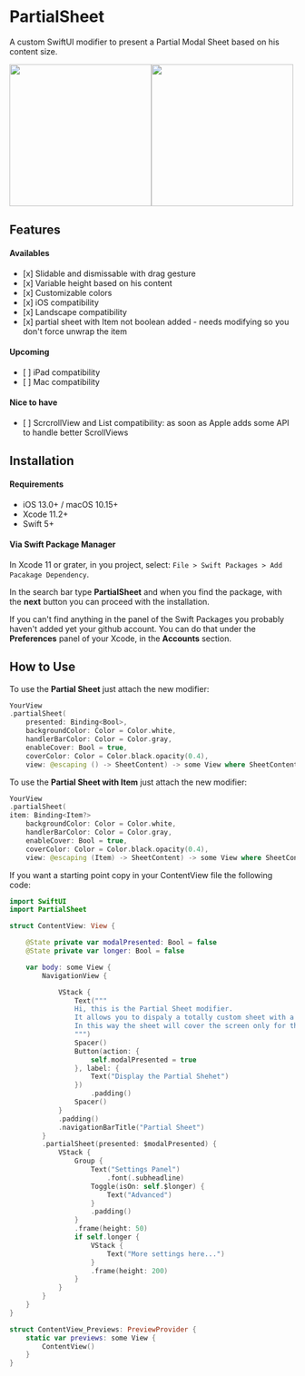 # PartialSheet

A custom SwiftUI modifier to present a Partial Modal Sheet based on his content size.

<img src="https://user-images.githubusercontent.com/11211914/68700576-6c100580-0585-11ea-847b-99f0450311a4.gif" width="250"><img src="https://user-images.githubusercontent.com/11211914/68700574-6c100580-0585-11ea-9727-8a02ec36b118.gif" width="250">


## Features

#### Availables
- \[x]  Slidable and dismissable with drag gesture
- \[x]  Variable height based on his content
- \[x]  Customizable colors
- \[x]  iOS compatibility
- \[x]  Landscape compatibility
- \[x] partial sheet with Item not boolean added - needs modifying so you don't force unwrap the item

#### Upcoming
- \[ ] iPad compatibility
- \[ ] Mac compatibility

#### Nice to have
- \[ ] ScrcrollView and List compatibility: as soon as Apple adds some API to handle better ScrollViews

## Installation

#### Requirements
- iOS 13.0+ / macOS 10.15+
- Xcode 11.2+
- Swift 5+

#### Via Swift Package Manager

In Xcode 11 or grater, in you project, select: `File > Swift Packages > Add Pacakage Dependency`.

In the search bar type **PartialSheet** and when you find the package, with the **next** button you can proceed with the installation.

If you can't find anything in the panel of the Swift Packages you probably haven't added yet your github account.
You can do that under the **Preferences** panel of your Xcode, in the **Accounts** section.

##  How to Use

To use the **Partial Sheet** just attach the new modifier:

```Swift
YourView
.partialSheet(
    presented: Binding<Bool>, 
    backgroundColor: Color = Color.white, 
    handlerBarColor: Color = Color.gray, 
    enableCover: Bool = true, 
    coverColor: Color = Color.black.opacity(0.4), 
    view: @escaping () -> SheetContent) -> some View where SheetContent : View
```

To use the **Partial Sheet with Item** just attach the new modifier:

```Swift
YourView
.partialSheet(
item: Binding<Item?> 
    backgroundColor: Color = Color.white, 
    handlerBarColor: Color = Color.gray, 
    enableCover: Bool = true, 
    coverColor: Color = Color.black.opacity(0.4), 
    view: @escaping (Item) -> SheetContent) -> some View where SheetContent : View
```

If you want a starting point copy in your ContentView file the following code:

```Swift
import SwiftUI
import PartialSheet

struct ContentView: View {

    @State private var modalPresented: Bool = false
    @State private var longer: Bool = false

    var body: some View {
        NavigationView {

            VStack {
                Text("""
				Hi, this is the Partial Sheet modifier.
				It allows you to dispaly a totally custom sheet with a relative height based on his content.
				In this way the sheet will cover the screen only for the space it will need
				""")
                Spacer()
                Button(action: {
                    self.modalPresented = true
                }, label: {
                    Text("Display the Partial Shehet")
                })
                    .padding()
                Spacer()
            }
            .padding()
            .navigationBarTitle("Partial Sheet")
        }
        .partialSheet(presented: $modalPresented) {
            VStack {
                Group {
                    Text("Settings Panel")
                        .font(.subheadline)
                    Toggle(isOn: self.$longer) {
                        Text("Advanced")
                    }
                    .padding()
                }
                .frame(height: 50)
                if self.longer {
                    VStack {
                        Text("More settings here...")
                    }
                    .frame(height: 200)
                }
            }
        }
    }
}

struct ContentView_Previews: PreviewProvider {
    static var previews: some View {
        ContentView()
    }
}
```



